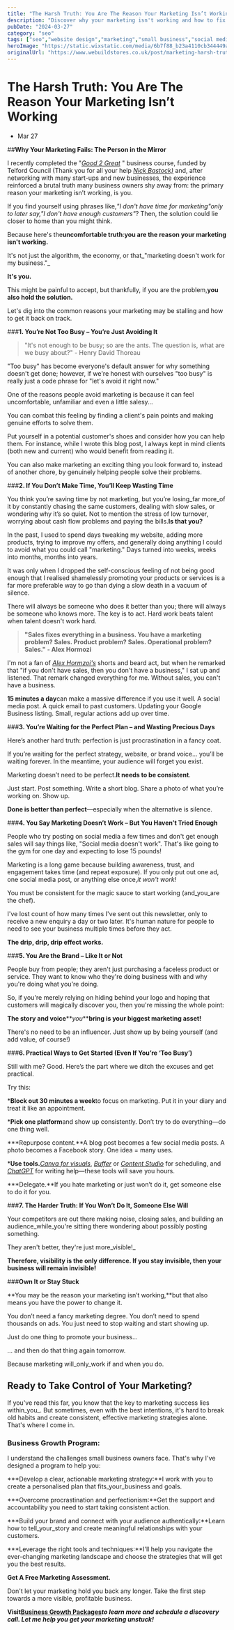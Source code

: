 ```yaml
---
title: "The Harsh Truth: You Are The Reason Your Marketing Isn’t Working"
description: "Discover why your marketing isn't working and how to fix it. Uncover the truth about why your marketing is not working and regain control."
pubDate: "2024-03-27"
category: "seo"
tags: ["seo","website design","marketing","small business","social media"]
heroImage: "https://static.wixstatic.com/media/6b7f88_b23a4110cb344449aedb0ce4aa1d22f6~mv2.jpg/v1/fill/w_740,h_420,al_c,q_90,usm_0.66_1.00_0.01,enc_avif,quality_auto/6b7f88_b23a4110cb344449aedb0ce4aa1d22f6~mv2.jpg"
originalUrl: "https://www.webuildstores.co.uk/post/marketing-harsh-truth"
---
```


# The Harsh Truth: You Are The Reason Your Marketing Isn’t Working

 * Mar 27

##**Why Your Marketing Fails: The Person in the Mirror**

I recently completed the "[_Good 2 Great_](https://good-2-great.co.uk/) " business course, funded by Telford Council (Thank you for all your help [_Nick Bastock)_](https://www.linkedin.com/in/nick-bastock-22a80721a/) and, after networking with many start-ups and new businesses, the experience reinforced a brutal truth many business owners shy away from: the primary reason your marketing isn’t working, is you.

If you find yourself using phrases like,_"I don't have time for marketing"_only to later say,_"I don't have enough customers"_? Then, the solution could lie closer to home than you might think.

Because here's the**uncomfortable truth**:**you are the reason your marketing isn't working.**

It's not just the algorithm, the economy, or that_"marketing doesn't work for my business."_

**It's you.**

This might be painful to accept, but thankfully, if you are the problem,**you also hold the solution.**

Let's dig into the common reasons your marketing may be stalling and how to get it back on track.

###**1\. You’re Not Too Busy – You’re Just Avoiding It**

> "It's not enough to be busy; so are the ants. The question is, what are we busy about?" - Henry David Thoreau

"Too busy" has become everyone's default answer for why something doesn't get done; however, if we're honest with ourselves "too busy" is really just a code phrase for "let's avoid it right now."

One of the reasons people avoid marketing is because it can feel uncomfortable, unfamiliar and even a little salesy...

You can combat this feeling by finding a client's pain points and making genuine efforts to solve them.

Put yourself in a potential customer's shoes and consider how you can help them. For instance, while I wrote this blog post, I always kept in mind clients (both new and current) who would benefit from reading it.

You can also make marketing an exciting thing you look forward to, instead of another chore, by genuinely helping people solve their problems.

###**2\. If You Don’t Make Time, You’ll Keep Wasting Time**

You think you’re saving time by not marketing, but you’re losing_far more_of it by constantly chasing the same customers, dealing with slow sales, or wondering why it’s so quiet. Not to mention the stress of low turnover, worrying about cash flow problems and paying the bills.**Is that you?**

In the past, I used to spend days tweaking my website, adding more products, trying to improve my offers, and generally doing anything I could to avoid what you could call "marketing." Days turned into weeks, weeks into months, months into years.

It was only when I dropped the self-conscious feeling of not being good enough that I realised shamelessly promoting your products or services is a far more preferable way to go than dying a slow death in a vacuum of silence.

There will always be someone who does it better than you; there will always be someone who knows more. The key is to act. Hard work beats talent when talent doesn't work hard.

>**"Sales fixes everything in a business. You have a marketing problem? Sales. Product problem? Sales. Operational problem? Sales." - Alex Hormozi**

I'm not a fan of [_Alex Hormzoi's_](https://www.acquisition.com/bio-alex) shorts and beard act, but when he remarked that "if you don't have sales, then you don't have a business," I sat up and listened. That remark changed everything for me. Without sales, you can't have a business.

**15 minutes a day**can make a massive difference if you use it well. A social media post. A quick email to past customers. Updating your Google Business listing. Small, regular actions add up over time.

###**3\. You’re Waiting for the Perfect Plan – and Wasting Precious Days**

Here’s another hard truth: perfection is just procrastination in a fancy coat.

If you’re waiting for the perfect strategy, website, or brand voice… you’ll be waiting forever. In the meantime, your audience will forget you exist.

Marketing doesn’t need to be perfect.**It needs to be consistent**.

Just start. Post something. Write a short blog. Share a photo of what you’re working on. Show up.

**Done is better than perfect**—especially when the alternative is silence.

###**4\. You Say Marketing Doesn’t Work – But You Haven’t Tried Enough**

People who try posting on social media a few times and don't get enough sales will say things like, "Social media doesn't work". That's like going to the gym for one day and expecting to lose 15 pounds!

Marketing is a long game because building awareness, trust, and engagement takes time (and repeat exposure). If you only put out one ad, one social media post, or anything else once,_it won't work!_

You must be consistent for the magic sauce to start working (and_you_are the chef).

I've lost count of how many times I've sent out this newsletter, only to receive a new enquiry a day or two later. It's human nature for people to need to see your business multiple times before they act.

**The drip, drip, drip effect works.**

###**5\. You Are the Brand – Like It or Not**

People buy from people; they aren't just purchasing a faceless product or service. They want to know who they're doing business with and why you're doing what you're doing.

So, if you're merely relying on hiding behind your logo and hoping that customers will magically discover you, then you're missing the whole point:

**The story and voice****_you_****bring is your biggest marketing asset!**

There's no need to be an influencer. Just show up by being yourself (and add value, of course!)

###**6\. Practical Ways to Get Started (Even If You’re ‘Too Busy’)**

Still with me? Good. Here’s the part where we ditch the excuses and get practical.

Try this:

 ***Block out 30 minutes a week**to focus on marketing. Put it in your diary and treat it like an appointment.

 ***Pick one platform**and show up consistently. Don’t try to do everything—do one thing well.

 ***Repurpose content.**A blog post becomes a few social media posts. A photo becomes a Facebook story. One idea = many uses.

 ***Use tools.**[_Canva for visuals_](https://www.canva.com/en_gb/), [_Buffer_](https://buffer.com/) or [_Content Studio_](https://www.webuildstores.co.uk/content-studio-review) for scheduling, and [_ChatGPT_](https://chatgpt.com/) for writing help—these tools will save you hours.

 ***Delegate.**If you hate marketing or just won’t do it, get someone else to do it for you.

###**7\. The Harder Truth: If You Won’t Do It, Someone Else Will**

Your competitors are out there making noise, closing sales, and building an audience_while_you're sitting there wondering about possibly posting something.

They aren't better, they're just more_visible!_

**Therefore, visibility is the only difference. If you stay invisible, then your business will remain invisible!**

###**Own It or Stay Stuck**

**You may be the reason your marketing isn’t working,**but that also means you have the power to change it.

You don’t need a fancy marketing degree. You don’t need to spend thousands on ads. You just need to stop waiting and start showing up.

Just do one thing to promote your business...

... and then do that thing again tomorrow.

Because marketing will_only_work if and when you do.

## Ready to Take Control of Your Marketing?

If you've read this far, you know that the key to marketing success lies within_you_. But sometimes, even with the best intentions, it's hard to break old habits and create consistent, effective marketing strategies alone. That's where I come in.

### Business Growth Program:

I understand the challenges small business owners face. That's why I've designed a program to help you:

 ***Develop a clear, actionable marketing strategy:**I work with you to create a personalised plan that fits_your_business and goals.

 ***Overcome procrastination and perfectionism:**Get the support and accountability you need to start taking consistent action.

 ***Build your brand and connect with your audience authentically:**Learn how to tell_your_story and create meaningful relationships with your customers.

 ***Leverage the right tools and techniques:**I'll help you navigate the ever-changing marketing landscape and choose the strategies that will get you the best results.

**Get A Free Marketing Assessment.**

Don't let your marketing hold you back any longer. Take the first step towards a more visible, profitable business.

**Visit**[**__Business Growth Packages__**](https://www.webuildstores.co.uk/business-growth-package)**_to learn more and schedule a discovery call. Let me help you get your marketing unstuck!_**
